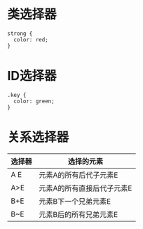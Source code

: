 # 类选择器
```
strong {
  color: red;
}
```

# ID选择器
```
.key {
  color: green;
}
```

# 关系选择器
|选择器 | 选择的元素|
|-|-|
|A E | 元素A的所有后代子元素E|
|A>E | 元素A的所有直接后代子元素E |
|B+E | 元素B下一个兄弟元素E |
|B~E | 元素B后的所有兄弟元素E |

